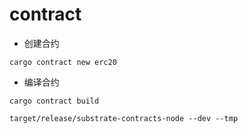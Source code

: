 # contract

* 创建合约

~~~shell
cargo contract new erc20
~~~

* 编译合约

~~~shell
cargo contract build
~~~


~~~
target/release/substrate-contracts-node --dev --tmp
~~~